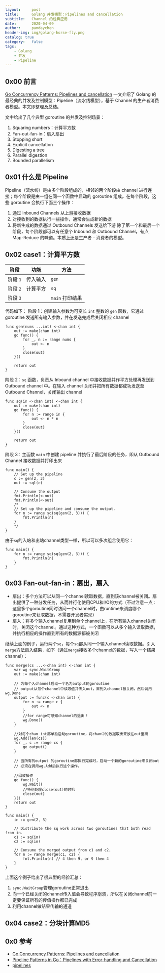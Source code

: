 ```yaml
---
layout:     post
title:      Golang 并发模型：Pipelines and cancellation
subtitle:   Channel 的经典应用
date:       2020-04-09
author:     pandaychen
header-img: img/golang-horse-fly.png
catalog: true
category:   false
tags:
    - Golang
    - 并发
    - Pipeline
---
```


##  0x00    前言
[Go Concurrency Patterns: Pipelines and cancellation](https://blog.golang.org/pipelines) 一文介绍了 Golang 的最经典的并发及控制模型：Pipeline（流水线模型），基于 Channel 的生产者消费者模型。本文即整理及总结。

文中给出了几个典型 goroutine 的并发及控制场景：
1.  Squaring numbers：计算平方数
2.	Fan-out-fan-in：扇入扇出
3.	Stopping short
4.	Explicit cancellation
5.	Digesting a tree
6.	Parallel digestion
7.	Bounded parallelism


##  0x01    什么是 Pipeline
Pipeline（流水线）是由多个阶段组成的，相邻的两个阶段由 channel 进行连接；每个阶段是由一组在同一个函数中启动的 goroutine 组成。在每个阶段，这些 goroutine 会执行下面三个操作：
1.  通过 Inbound Channels 从上游接收数据
2.  对接收到的数据执行一些操作，通常会生成新的数据
3.  将新生成的数据通过 Outbound Channels 发送给下游
除了第一个和最后一个阶段，每个阶段都可以有任意个 Inbound 和 Outbound Channel，有点 Map-Reduce 的味道。本质上还是生产者 - 消费者的模型。


##  0x02    case1：计算平方数

| 阶段 | 功能 | 方法 |
|------|------------|----------|
| 阶段 `1`   |  传入输入     | `gen`|
| 阶段 `2`   |   计算平方      |     `sq`  |
| 阶段 `3` ||`main` 打印结果 |

代码如下：
阶段 1：创建输入参数为可变长 `int` 整数的 `gen` 函数，它通过 goroutine 发送所有输入参数，并在发送完成后关闭相应 channel<br>
```golang
func gen(nums ...int) <-chan int {
	out := make(chan int)
	go func() {
		for _, n := range nums {
			out <- n
		}
		close(out)
	}()

	return out
}
```
阶段 2：`sq` 函数，负责从 Inbound channel 中接收数据并作平方处理再发送到 Outbound channel 中。在输入 channel 关闭并把所有数据都成功发送至 Outbound Channel，关闭输出 channel<br>
```golang
func sq(in <-chan int) <-chan int {
	out := make(chan int)
	go func() {
		for n := range in {
			out <- n * n
		}
		close(out)
	}()

	return out
}
```

阶段 3：主函数 `main` 中创建 pipeline 并执行了最后阶段的任务，即从 Outbound Channel 接收数据并打印出来 <br>
```golang
func main() {
	// Set up the pipeline
	c := gen(2, 3)
	out := sql(c)

	// Consume the output
	fmt.Println(<-out)
    fmt.Println(<-out)
    /*
    // Set up the pipeline and consume the output.
	for n := range sq(sq(gen(2, 3))) {
		fmt.Println(n)
    }
    */
}
```

由于`sq`的入站和出站channel类型一样，所以可以多次组合使用它：
```golang
func main() {
    for n := range sq(sq(gen(2, 3))) {
        fmt.Println(n)
    }
}
```

##	0x03	Fan-out-fan-in：扇出，扇入
-	扇出：多个方法可以从同一个channel读取数据，直到该channel被关闭。扇出提供了一种分发任务，从而并行化使用CPU和I/O的方式（不过注意一点：这里多个goroutine同时访问一个channel时，由runtime来调度哪个goroutine来获取数据，不需要开发者实现）
-	扇入：将多个输入channel复用到单个channel上，在所有输入channel关闭时，关闭这个channel。通过这种方式，一个函数可以从多个输入读取数据，并执行相应的操作直到所有的数据源都被关闭

继续上面的例子，运行两个`sq`，每个`sq`都从同一个输入channel读取数据。引入`merge`方法扇入结果，如下（通过`merge`接收多个channel的数据，写入一个结果channel）：

```golang
func merge(cs ...<-chan int) <-chan int {
    var wg sync.WaitGroup
    out := make(chan int)
    
    // 为每个入channel启动一个名为output的goroutine
    // output从每个channel中读取值并传入out，直到入channel被关闭，然后调用wg.Done
    output := func(c <-chan int) {
        for n := range c {
            out <- n
        }
        //for range可感知channel的退出！
        wg.Done()
    }

    //对每个chan int都单独启动goroutine，将chan中的数据取出来放在out里面
    wg.Add(len(cs))
    for _, c := range cs {
        go output()
    }
    
    // 当所有的output 的goroutine都执行完成时，启动一个新的goroutine来关闭out
    // 必须在调用wg.Add后执行这个操作。

    //回收操作
    go func() {
        wg.Wait()
        //特别处理close(out)的时机
        close(out)
    }()
    return out
}

func main() {
    in := gen(2, 3)
    
    // Distribute the sq work across two goroutines that both read from in.
    c1 := sq(in)
    c2 := sq(in)
    
    // Consume the merged output from c1 and c2.
    for n := range merge(c1, c2) {
        fmt.Println(n) // 4 then 9, or 9 then 4
    }
}
```

上面这个例子给出了很典型的经验汇总：
1.  `sync.WaitGroup`管理goroutine正常退出
2.  向一个已经关闭的channel传入值会导致程序崩溃，所以在关闭channel前一定要保证所有的传值操作都已完成
3.  利用channel做结果传输的通道


##	0x04	case2：分块计算MD5


##  0x0  参考
-   [Go Concurrency Patterns: Pipelines and cancellation](https://blog.golang.org/pipelines)
-   [Pipeline Patterns in Go：Pipelines with Error-handling and Cancellation](https://medium.com/statuscode/pipeline-patterns-in-go-a37bb3a7e61d)
-	[pipelines](https://go.dev/blog/pipelines)
